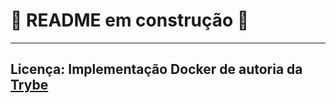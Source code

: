# 🚧 README em construção 🚧

---

## Licença: Implementação Docker de autoria da [Trybe](https://www.betrybe.com/)
